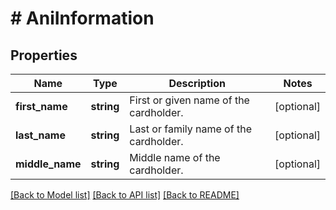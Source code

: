 # # AniInformation

## Properties

Name | Type | Description | Notes
------------ | ------------- | ------------- | -------------
**first_name** | **string** | First or given name of the cardholder. | [optional]
**last_name** | **string** | Last or family name of the cardholder. | [optional]
**middle_name** | **string** | Middle name of the cardholder. | [optional]

[[Back to Model list]](../../README.md#models) [[Back to API list]](../../README.md#endpoints) [[Back to README]](../../README.md)
